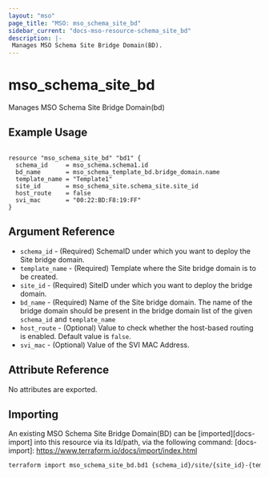 ```yaml
---
layout: "mso"
page_title: "MSO: mso_schema_site_bd"
sidebar_current: "docs-mso-resource-schema_site_bd"
description: |-
 Manages MSO Schema Site Bridge Domain(BD).
---
```


# mso_schema_site_bd #

 Manages MSO Schema Site Bridge Domain(bd)

## Example Usage ##

```hcl

resource "mso_schema_site_bd" "bd1" {
  schema_id     = mso_schema.schema1.id
  bd_name       = mso_schema_template_bd.bridge_domain.name
  template_name = "Template1"
  site_id       = mso_schema_site.schema_site.site_id
  host_route    = false
  svi_mac       = "00:22:BD:F8:19:FF"
}

```

## Argument Reference ##

* `schema_id` - (Required) SchemaID under which you want to deploy the Site bridge domain.
* `template_name` - (Required) Template where the Site bridge domain is to be created.
* `site_id` - (Required) SiteID under which you want to deploy the bridge domain.
* `bd_name` - (Required) Name of the Site bridge domain. The name of the bridge domain should be present in the bridge domain list of the given `schema_id` and `template_name`
* `host_route` - (Optional) Value to check whether the host-based routing is enabled. Default value is `false`.
* `svi_mac` - (Optional) Value of the SVI MAC Address.

## Attribute Reference ##

No attributes are exported.

## Importing ##

An existing MSO Schema Site Bridge Domain(BD) can be [imported][docs-import] into this resource via its Id/path, via the following command: [docs-import]: <https://www.terraform.io/docs/import/index.html>

```bash
terraform import mso_schema_site_bd.bd1 {schema_id}/site/{site_id}-{template_name}/bd/{bd_name}
```